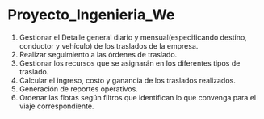 # Proyecto_Ingenieria_We
1. Gestionar el Detalle general diario y mensual(especificando destino, conductor y vehículo) de los traslados de la empresa.
2. Realizar seguimiento a las órdenes de traslado.
3. Gestionar los recursos que se asignarán en los diferentes tipos de traslado.
4. Calcular el ingreso, costo y ganancia de los traslados realizados.
5. Generación de reportes operativos.
6. Ordenar las flotas según filtros que identifican lo que convenga para el viaje correspondiente.
